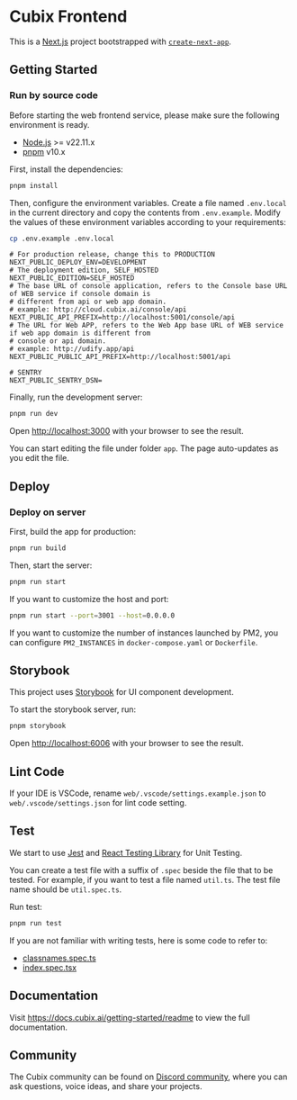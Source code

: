 # Cubix Frontend

This is a [Next.js](https://nextjs.org/) project bootstrapped with [`create-next-app`](https://github.com/vercel/next.js/tree/canary/packages/create-next-app).

## Getting Started

### Run by source code

Before starting the web frontend service, please make sure the following environment is ready.

- [Node.js](https://nodejs.org) >= v22.11.x
- [pnpm](https://pnpm.io) v10.x

First, install the dependencies:

```bash
pnpm install
```

Then, configure the environment variables. Create a file named `.env.local` in the current directory and copy the contents from `.env.example`. Modify the values of these environment variables according to your requirements:

```bash
cp .env.example .env.local
```

```
# For production release, change this to PRODUCTION
NEXT_PUBLIC_DEPLOY_ENV=DEVELOPMENT
# The deployment edition, SELF_HOSTED
NEXT_PUBLIC_EDITION=SELF_HOSTED
# The base URL of console application, refers to the Console base URL of WEB service if console domain is
# different from api or web app domain.
# example: http://cloud.cubix.ai/console/api
NEXT_PUBLIC_API_PREFIX=http://localhost:5001/console/api
# The URL for Web APP, refers to the Web App base URL of WEB service if web app domain is different from
# console or api domain.
# example: http://udify.app/api
NEXT_PUBLIC_PUBLIC_API_PREFIX=http://localhost:5001/api

# SENTRY
NEXT_PUBLIC_SENTRY_DSN=
```

Finally, run the development server:

```bash
pnpm run dev
```

Open [http://localhost:3000](http://localhost:3000) with your browser to see the result.

You can start editing the file under folder `app`. The page auto-updates as you edit the file.

## Deploy

### Deploy on server

First, build the app for production:

```bash
pnpm run build
```

Then, start the server:

```bash
pnpm run start
```

If you want to customize the host and port:

```bash
pnpm run start --port=3001 --host=0.0.0.0
```

If you want to customize the number of instances launched by PM2, you can configure `PM2_INSTANCES` in `docker-compose.yaml` or `Dockerfile`.

## Storybook

This project uses [Storybook](https://storybook.js.org/) for UI component development.

To start the storybook server, run:

```bash
pnpm storybook
```

Open [http://localhost:6006](http://localhost:6006) with your browser to see the result.

## Lint Code

If your IDE is VSCode, rename `web/.vscode/settings.example.json` to `web/.vscode/settings.json` for lint code setting.

## Test

We start to use [Jest](https://jestjs.io/) and [React Testing Library](https://testing-library.com/docs/react-testing-library/intro/) for Unit Testing.

You can create a test file with a suffix of `.spec` beside the file that to be tested. For example, if you want to test a file named `util.ts`. The test file name should be `util.spec.ts`.

Run test:

```bash
pnpm run test
```

If you are not familiar with writing tests, here is some code to refer to:

- [classnames.spec.ts](./utils/classnames.spec.ts)
- [index.spec.tsx](./app/components/base/button/index.spec.tsx)

## Documentation

Visit <https://docs.cubix.ai/getting-started/readme> to view the full documentation.

## Community

The Cubix community can be found on [Discord community](https://discord.gg/5AEfbxcd9k), where you can ask questions, voice ideas, and share your projects.

